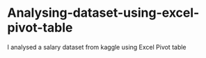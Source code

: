 # Analysing-dataset-using-excel-pivot-table
I analysed a salary dataset from kaggle using Excel Pivot table
